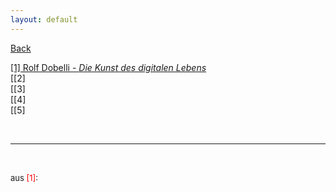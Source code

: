 ```yaml
---
layout: default
---
```


[Back](./)

[[1] Rolf Dobelli - *Die Kunst des digitalen Lebens*](#book1)  
[[2]  
[[3]  
[[4]  
[[5]  


&nbsp;

***

&nbsp;

<a name="book1"></a> <font size="-1">aus <span style="color:red ">[1]</span>:</font>
&nbsp;